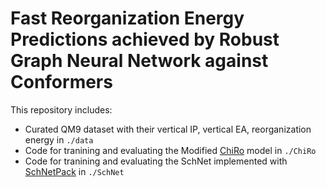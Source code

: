 # Fast Reorganization Energy Predictions achieved by Robust Graph Neural Network against Conformers

This repository includes:
* Curated QM9 dataset with their vertical IP, vertical EA, reorganization energy in `./data`
* Code for tranining and evaluating the Modified [ChiRo](https://github.com/keiradams/ChIRo) model in `./ChiRo`
* Code for tranining and evaluating the SchNet implemented with [SchNetPack](https://github.com/atomistic-machine-learning/schnetpack) in `./SchNet`



